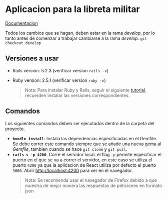 # Aplicacion para la libreta militar
[Documentacion](https://jspaeza.github.io/Ingesoft-2/)

Todos los cambios que se hagan, deben estar en la rama *develop*, por lo tanto antes de comenzar a trabajar cambiarse a la rama *develop*.
`git checkout develop`

## Versiones a usar

* Rails version: 5.2.3  (verificar version *`rails -v`*)
* Ruby version: 2.5.1   (verificar version *`ruby -v`*) 
  
  >Nota: Para instalar Ruby y Rails, seguir el siguiente [tutorial](https://gorails.com/setup/ubuntu/18.04), recuerden instalar las versiones correspondientes.

## Comandos
Los siguientes comandos deben ser ejecutados dentro de la carpeta del proyecto.
* **`bundle install`**: Instala las dependencias especificadas en el Gemfile. Se debe correr este comando siempre que se añade una nueva gema al *Gemfile*, tambien cuando se hace `git clone` y `git pull`.
* **`rails s -p 4200`**: Corre el servidor local. el flag *`-p`* permite especificar el puerto en el que se va a correr el servidor, en este caso se utiliza el puerto `4200` ya que la aplicacion de React utiliza por defecto el puerto `3000`. Abrir [http://localhost:4200](http://localhost:4200) para ver en el navegador.
  >Nota: Se recomienda usar el navegador de Firefox debido a que muestra de mejor manera las respuestas de peticiones en formato json